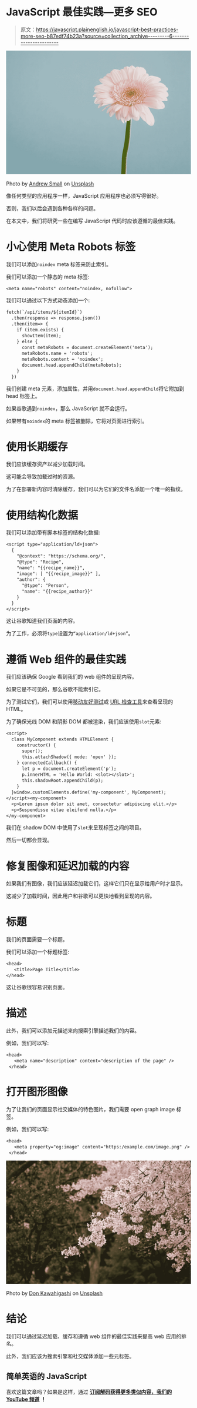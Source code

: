 # JavaScript 最佳实践—更多 SEO

> 原文：<https://javascript.plainenglish.io/javascript-best-practices-more-seo-b87edf74b23a?source=collection_archive---------6----------------------->

![](img/dabaa984c0042bc00a21f5a922581e1b.png)

Photo by [Andrew Small](https://unsplash.com/@andsmall?utm_source=medium&utm_medium=referral) on [Unsplash](https://unsplash.com?utm_source=medium&utm_medium=referral)

像任何类型的应用程序一样，JavaScript 应用程序也必须写得很好。

否则，我们以后会遇到各种各样的问题。

在本文中，我们将研究一些在编写 JavaScript 代码时应该遵循的最佳实践。

# 小心使用 Meta Robots 标签

我们可以添加`noindex` meta 标签来防止索引。

我们可以添加一个静态的 meta 标签:

```
<meta name="robots" content="noindex, nofollow">
```

我们可以通过以下方式动态添加一个:

```
fetch(`/api/items/${itemId}`)
  .then(response => response.json())
  .then(item=> {
    if (item.exists) {
      showItem(item); 
    } else {
      const metaRobots = document.createElement('meta');
      metaRobots.name = 'robots';
      metaRobots.content = 'noindex';
      document.head.appendChild(metaRobots);
    }
  })
```

我们创建 meta 元素，添加属性，并用`document.head.appendChild`将它附加到 head 标签上。

如果谷歌遇到`noindex`，那么 JavaScript 就不会运行。

如果带有`noindex`的 meta 标签被删除，它将对页面进行索引。

# 使用长期缓存

我们应该缓存资产以减少加载时间。

这可能会导致加载过时的资源。

为了在部署新内容时清除缓存，我们可以为它们的文件名添加一个唯一的指纹。

# 使用结构化数据

我们可以添加带有脚本标签的结构化数据:

```
<script type="application/ld+json">
  {
    "@context": "https://schema.org/",
    "@type": "Recipe",
    "name": "{{recipe_name}}",
    "image": [ "{{recipe_image}}" ],
    "author": {
      "@type": "Person",
      "name": "{{recipe_author}}"
    }
  }
</script>
```

这让谷歌知道我们页面的内容。

为了工作，必须将`type`设置为`“application/ld+json”`。

# 遵循 Web 组件的最佳实践

我们应该确保 Google 看到我们的 web 组件的呈现内容。

如果它是不可见的，那么谷歌不能索引它。

为了测试它们，我们可以使用[移动友好测试](https://g.co/mobilefriendly)或 [URL 检查工具](https://support.google.com/webmasters/answer/9012289)来查看呈现的 HTML。

为了确保光线 DOM 和阴影 DOM 都被渲染，我们应该使用`slot`元素:

```
<script>
  class MyComponent extends HTMLElement {
    constructor() {
      super();
      this.attachShadow({ mode: 'open' });
    } connectedCallback() {
      let p = document.createElement('p');
      p.innerHTML = 'Hello World: <slot></slot>';
      this.shadowRoot.appendChild(p);
    }
  }window.customElements.define('my-component', MyComponent);
</script><my-component>
  <p>Lorem ipsum dolor sit amet, consectetur adipiscing elit.</p>
  <p>Suspendisse vitae eleifend nulla.</p>
</my-component>
```

我们在 shadow DOM 中使用了`slot`来呈现标签之间的项目。

然后一切都会显现。

# 修复图像和延迟加载的内容

如果我们有图像，我们应该延迟加载它们，这样它们只在显示给用户时才显示。

这减少了加载时间，因此用户和谷歌可以更快地看到呈现的内容。

# 标题

我们的页面需要一个标题。

我们可以添加一个标题标签:

```
<head>
   <title>Page Title</title>
</head>
```

这让谷歌很容易识别页面。

# 描述

此外，我们可以添加元描述来向搜索引擎描述我们的内容。

例如，我们可以写:

```
<head>
   <meta name="description" content="description of the page" />
 </head>
```

# 打开图形图像

为了让我们的页面显示社交媒体的特色图片，我们需要 open graph image 标签。

例如，我们可以写:

```
<head>
   <meta property="og:image" content="https:/example.com/image.png" />
 </head>
```

![](img/049cd217516d24694de8e0cc10e3e155.png)

Photo by [Don Kawahigashi](https://unsplash.com/@dkawahig?utm_source=medium&utm_medium=referral) on [Unsplash](https://unsplash.com?utm_source=medium&utm_medium=referral)

# 结论

我们可以通过延迟加载、缓存和遵循 web 组件的最佳实践来提高 web 应用的排名。

此外，我们应该为搜索引擎和社交媒体添加一些元标签。

## **简单英语的 JavaScript**

喜欢这篇文章吗？如果是这样，通过 [**订阅解码获得更多类似内容，我们的 YouTube 频道**](https://www.youtube.com/channel/UCtipWUghju290NWcn8jhyAw) **！**
